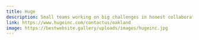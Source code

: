 ```yaml
---
title: Huge
description: Small teams working on big challenges in honest collaboration with our clients
link: https://www.hugeinc.com/contactus/oakland
image: https://bestwebsite.gallery/uploads/images/hugeinc.jpg
---
```

